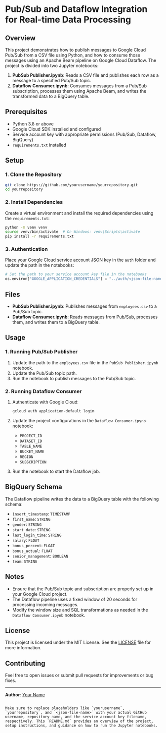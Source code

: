 # Pub/Sub and Dataflow Integration for Real-time Data Processing

## Overview

This project demonstrates how to publish messages to Google Cloud Pub/Sub from a CSV file using Python, and how to consume those messages using an Apache Beam pipeline on Google Cloud Dataflow. The project is divided into two Jupyter notebooks:

1. **PubSub Publisher.ipynb**: Reads a CSV file and publishes each row as a message to a specified Pub/Sub topic.
2. **Dataflow Consumer.ipynb**: Consumes messages from a Pub/Sub subscription, processes them using Apache Beam, and writes the transformed data to a BigQuery table.

## Prerequisites

- Python 3.8 or above
- Google Cloud SDK installed and configured
- Service account key with appropriate permissions (Pub/Sub, Dataflow, BigQuery)
- `requirements.txt` installed

## Setup

### 1. Clone the Repository

```bash
git clone https://github.com/yourusername/yourrepository.git
cd yourrepository
```

### 2. Install Dependencies

Create a virtual environment and install the required dependencies using the `requirements.txt`:

```bash
python -m venv venv
source venv/bin/activate  # On Windows: venv\Scripts\activate
pip install -r requirements.txt
```

### 3. Authentication

Place your Google Cloud service account JSON key in the `auth` folder and update the path in the notebooks:

```python
# Set the path to your service account key file in the notebooks
os.environ["GOOGLE_APPLICATION_CREDENTIALS"] = "../auth/<json-file-name>.json"
```

## Files

- **PubSub Publisher.ipynb**: Publishes messages from `employees.csv` to a Pub/Sub topic.
- **Dataflow Consumer.ipynb**: Reads messages from Pub/Sub, processes them, and writes them to a BigQuery table.

## Usage

### 1. Running Pub/Sub Publisher

1. Update the path to the `employees.csv` file in the `PubSub Publisher.ipynb` notebook.
2. Update the Pub/Sub topic path.
3. Run the notebook to publish messages to the Pub/Sub topic.

### 2. Running Dataflow Consumer

1. Authenticate with Google Cloud:

    ```bash
    gcloud auth application-default login
    ```

2. Update the project configurations in the `Dataflow Consumer.ipynb` notebook:
    - `PROJECT_ID`
    - `DATASET_ID`
    - `TABLE_NAME`
    - `BUCKET_NAME`
    - `REGION`
    - `SUBSCRIPTION`

3. Run the notebook to start the Dataflow job.

## BigQuery Schema

The Dataflow pipeline writes the data to a BigQuery table with the following schema:

- `insert_timestamp`: `TIMESTAMP`
- `first_name`: `STRING`
- `gender`: `STRING`
- `start_date`: `STRING`
- `last_login_time`: `STRING`
- `salary`: `FLOAT`
- `bonus_percent`: `FLOAT`
- `bonus_actual`: `FLOAT`
- `senior_management`: `BOOLEAN`
- `team`: `STRING`

## Notes

- Ensure that the Pub/Sub topic and subscription are properly set up in your Google Cloud project.
- The Dataflow pipeline uses a fixed window of 20 seconds for processing incoming messages.
- Modify the window size and SQL transformations as needed in the `Dataflow Consumer.ipynb` notebook.

## License

This project is licensed under the MIT License. See the [LICENSE](LICENSE) file for more information.

## Contributing

Feel free to open issues or submit pull requests for improvements or bug fixes.

---

**Author**: [Your Name](https://github.com/yourusername)
```

Make sure to replace placeholders like `yourusername`, `yourrepository`, and `<json-file-name>` with your actual GitHub username, repository name, and the service account key filename, respectively. This `README.md` provides an overview of the project, setup instructions, and guidance on how to run the Jupyter notebooks.
